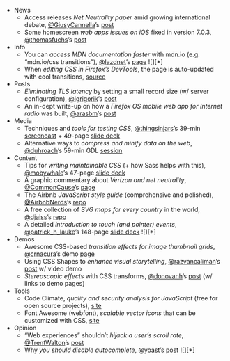  - News
   - Access releases *Net Neutrality paper* amid growing international debate, [@GiusyCannella]()’s [post](https://www.accessnow.org/blog/2013/10/23/access-releases-net-neutrality-paper-amid-growing-international-debate)
   - Some homescreen *web apps issues on iOS* fixed in version 7.0.3, [@thomasfuchs]()’s [post](http://mir.aculo.us/2013/10/24/homescreen-web-apps-on-ios-7-0-3/)
 - Info
   - You can *access MDN documentation faster* with mdn.io (e.g. “mdn.io/css transitions”), [@lazdnet]()’s [page](http://lazd.github.io/mdn-io-passive-url-shortening-for-mdn.html) ![][*]
   - When *editing CSS in Firefox’s DevTools*, the page is auto-updated with cool transitions, [source](https://twitter.com/simevidas/status/393579425947590657)
 - Posts
   - *Eliminating TLS latency* by setting a small record size (w/ server configuration), [@igrigorik]()’s [post](http://www.igvita.com/2013/10/24/optimizing-tls-record-size-and-buffering-latency/)
   - An in-dept write-up on how a *Firefox OS mobile web app for Internet radio* was built, [@arasbm]()’s [post](https://hacks.mozilla.org/2013/10/building-a-firefoxos-app-for-my-favorite-internet-radio-station/)
 - Media
   - Techniques and *tools for testing CSS*, [@thingsinjars]()’s 39-min [screencast](http://thingsinjars.com/post/484/high-definition-css-testing/) + 49-page [slide deck](http://csste.st/slides/)
   - Alternative ways to *compress and minify data on the web*, [@duhroach]()’s 59-min GDL [session](http://youtu.be/whGwm0Lky2s)
 - Content
   - Tips for *writing maintainable CSS* (+ how Sass helps with this), [@mobywhale]()’s 47-page [slide deck](https://speakerdeck.com/mobywhale/oh-no-spaghetti-code)
   - A graphic commentary about *Verizon and net neutrality*, [@CommonCause]()’s [page](http://www.commoncause.org/site/pp.asp?c=dkLNK1MQIwG&b=8799039)
   - The Airbnb *JavaScript style guide* (comprehensive and polished), [@AirbnbNerds]()’s [repo](https://github.com/airbnb/javascript)
   - A free collection of *SVG maps for every country* in the world, [@djaiss]()’s [repo](https://github.com/djaiss/mapsicon)
   - A detailed *introduction to touch (and pointer) events*, [@patrick_h_lauke]()’s 148-page [slide deck](http://de.slideshare.net/redux/getting-touchy-an-introduction-to-touch-and-pointer-events-future-of-web-apps-london-24102013) ![][*]
 - Demos
   - Awesome CSS-based *transition effects for image thumbnail grids*, [@crnacura]()’s demo [page](http://tympanus.net/Development/ThumbnailGridAnimations/)
   - Using CSS Shapes to *enhance visual storytelling*, [@razvancaliman]()’s [post](http://blogs.adobe.com/webplatform/2013/10/23/css-shapes-visual-storytelling/) w/ video demo
   - *Stereoscopic effects* with CSS transforms, [@donovanh]()’s [post](http://hop.ie/blog/stereoscopic/) (w/ links to demo pages)
 - Tools
   - Code Climate, *quality and security analysis for JavaScript* (free for open source projects), [site](https://codeclimate.com/)
   - Font Awesome (webfont), *scalable vector icons* that can be customized with CSS, [site](http://fontawesome.io/)
 - Opinion
   - “Web experiences” shouldn’t *hijack a user’s scroll rate*, [@TrentWalton]()’s [post](http://trentwalton.com/2013/10/23/scroll-hijacking/)
   - Why *you should disable autocomplete*, [@yoast]()’s [post](http://yoast.com/autocomplete-security/) ![][*]